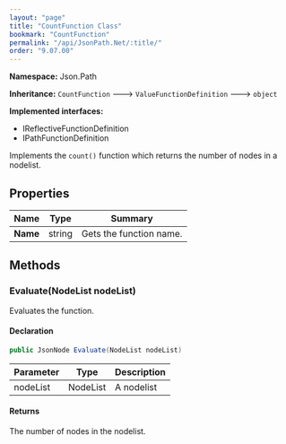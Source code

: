 ```yaml
---
layout: "page"
title: "CountFunction Class"
bookmark: "CountFunction"
permalink: "/api/JsonPath.Net/:title/"
order: "9.07.00"
---
```

**Namespace:** Json.Path

**Inheritance:**
`CountFunction`
 🡒 
`ValueFunctionDefinition`
 🡒 
`object`

**Implemented interfaces:**

- IReflectiveFunctionDefinition
- IPathFunctionDefinition

Implements the `count()` function which returns the number of nodes
in a nodelist.

## Properties

| Name | Type | Summary |
|---|---|---|
| **Name** | string | Gets the function name. |

## Methods

### Evaluate(NodeList nodeList)

Evaluates the function.

#### Declaration

```c#
public JsonNode Evaluate(NodeList nodeList)
```

| Parameter | Type | Description |
|---|---|---|
| nodeList | NodeList | A nodelist |


#### Returns

The number of nodes in the nodelist.

